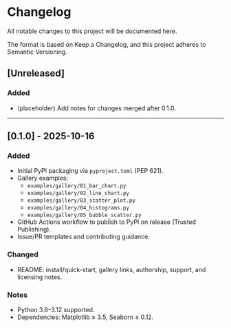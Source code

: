 # Changelog
All notable changes to this project will be documented here.

The format is based on Keep a Changelog, and this project adheres to Semantic Versioning.

## [Unreleased]

### Added
- (placeholder) Add notes for changes merged after 0.1.0.

---

## [0.1.0] - 2025-10-16

### Added
- Initial PyPI packaging via `pyproject.toml` (PEP 621).
- Gallery examples:
  - `examples/gallery/01_bar_chart.py`
  - `examples/gallery/02_line_chart.py`
  - `examples/gallery/03_scatter_plot.py`
  - `examples/gallery/04_histograms.py`
  - `examples/gallery/05_bubble_scatter.py`
- GitHub Actions workflow to publish to PyPI on release (Trusted Publishing).
- Issue/PR templates and contributing guidance.

### Changed
- README: install/quick-start, gallery links, authorship, support, and licensing notes.

### Notes
- Python 3.8–3.12 supported.
- Dependencies: Matplotlib ≥ 3.5, Seaborn ≥ 0.12.
